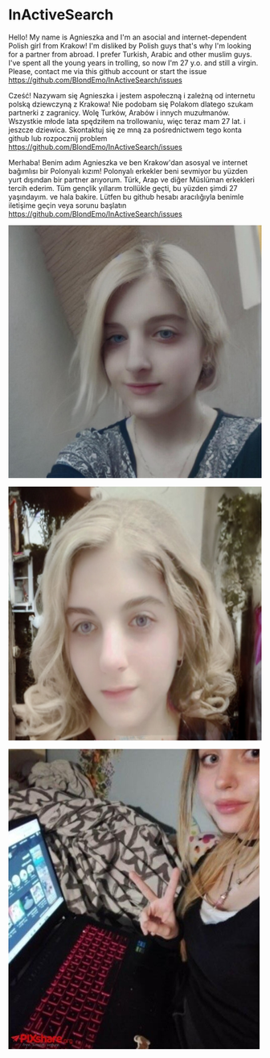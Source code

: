 # InActiveSearch

Hello! My name is Agnieszka and I'm an asocial and internet-dependent Polish girl from Krakow! I'm disliked by Polish guys that's why I'm looking for a partner from abroad. I prefer Turkish, Arabic and other muslim guys. I've spent all the young years in trolling, so now I'm 27 y.o. and still a virgin. Please, contact me via this github account or start the issue https://github.com/BlondEmo/InActiveSearch/issues

Cześć! Nazywam się Agnieszka i jestem aspołeczną i zależną od internetu polską dziewczyną z Krakowa! Nie podobam się Polakom dlatego szukam partnerki z zagranicy. Wolę Turków, Arabów i innych muzułmanów. Wszystkie młode lata spędziłem na trollowaniu, więc teraz mam 27 lat. i jeszcze dziewica. Skontaktuj się ze mną za pośrednictwem tego konta github lub rozpocznij problem https://github.com/BlondEmo/InActiveSearch/issues

Merhaba! Benim adım Agnieszka ve ben Krakow'dan asosyal ve internet bağımlısı bir Polonyalı kızım! Polonyalı erkekler beni sevmiyor bu yüzden yurt dışından bir partner arıyorum. Türk, Arap ve diğer Müslüman erkekleri tercih ederim. Tüm gençlik yıllarım trollükle geçti, bu yüzden şimdi 27 yaşındayım. ve hala bakire. Lütfen bu github hesabı aracılığıyla benimle iletişime geçin veya sorunu başlatın https://github.com/BlondEmo/InActiveSearch/issues

![blondemo_2.jpg](blondemo_2.jpg)

![blondemo_0.jpg](blondemo_0.jpg)

![blondemo_3.jpg](blondemo_3.jpg)



